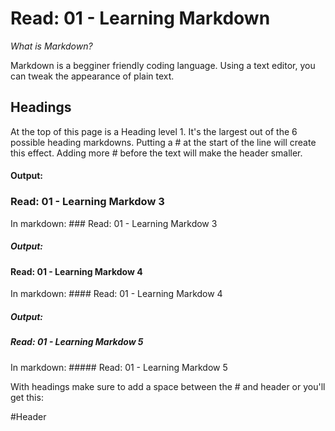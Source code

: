 # Read: 01 - Learning Markdown

_What is Markdown?_

Markdown is a begginer friendly coding language. Using a text editor, you can tweak the appearance of plain text.  

## Headings

At the top of this page is a Heading level 1. It's the largest out of the 6 possible heading markdowns. Putting a # at the start of the line will create this effect. Adding more # before the text will make the header smaller. 

#### Output:
### Read: 01 - Learning Markdow 3
In markdown: ### Read: 01 - Learning Markdow 3

##### Output:
#### Read: 01 - Learning Markdow 4
In markdown: #### Read: 01 - Learning Markdow 4

##### Output:
##### Read: 01 - Learning Markdow 5
In markdown: ##### Read: 01 - Learning Markdow 5

With headings make sure to add a space between the # and header or you'll get this:

#Header
